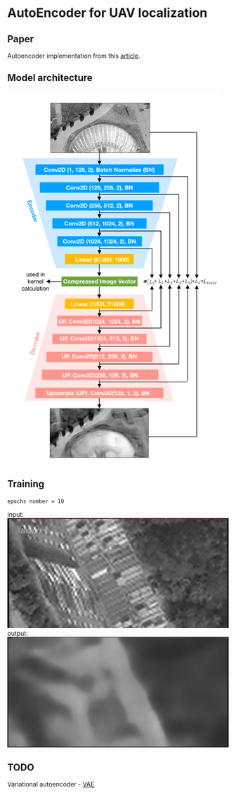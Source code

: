 # AutoEncoder for UAV localization
## Paper

Autoencoder implementation from this [article](https://arxiv.org/pdf/2102.05692.pdf).

## Model architecture
![autoencoder](autoencoder_architecture.png)

## Training
```
epochs number = 10
```
input: ![crop1](input.png)
output: ![crop2](output.png)

## TODO
Variational autoencoder - [VAE](https://github.com/L1aoXingyu/pytorch-beginner/blob/9c86be785c7c318a09cf29112dd1f1a58613239b/08-AutoEncoder/Variational_autoencoder.py)
